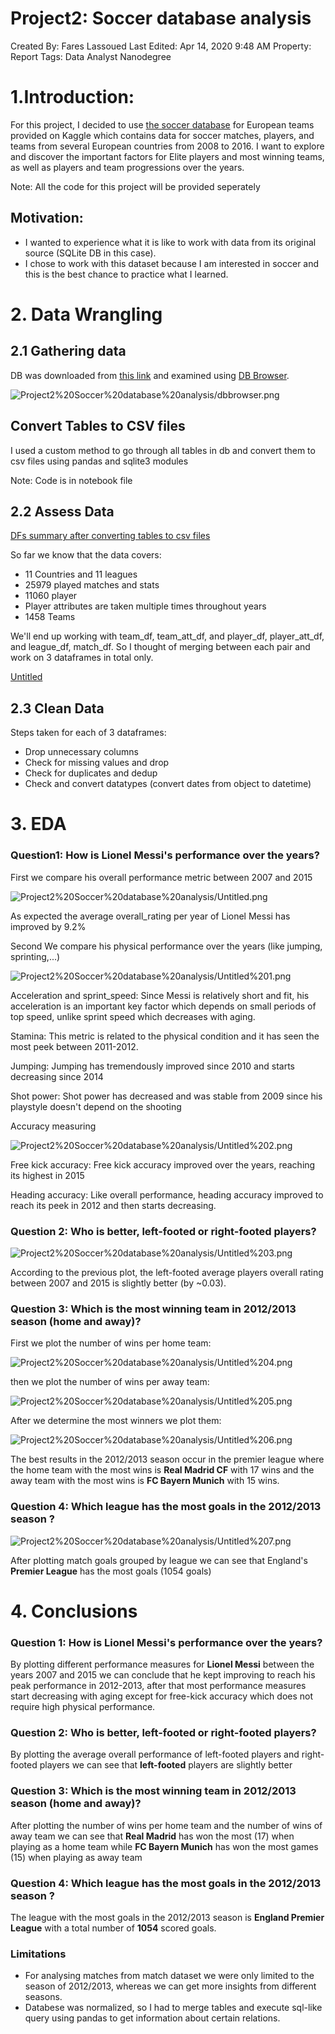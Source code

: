 # Project2: Soccer database analysis

Created By: Fares Lassoued
Last Edited: Apr 14, 2020 9:48 AM
Property: Report
Tags: Data Analyst Nanodegree

# 1.Introduction:

For this project, I decided to use [the soccer database](https://www.kaggle.com/hugomathien/soccer) for European teams provided on Kaggle which contains data for soccer matches, players, and teams from several European countries from 2008 to 2016. I want to explore and discover the important factors for Elite players and most winning teams, as well as players and team progressions over the years. 

Note: All the code for this project will be provided seperately

## Motivation:

- I wanted to experience what it is like to work with data from its original source (SQLite DB in this case).
- I chose to work with this dataset because I am interested in soccer and this is the best chance to practice what I learned.

# 2. Data Wrangling

## 2.1 Gathering data

DB was downloaded from [this link](https://docs.google.com/document/d/e/2PACX-1vTlVmknRRnfy_4eTrjw5hYGaiQim5ctr9naaRd4V9du2B5bxpd8FEH3KtDgp8qVekw7Cj1GLk1IXdZi/pub?embedded=True) and examined using [DB Browser](https://sqlitebrowser.org/).

![Project2%20Soccer%20database%20analysis/dbbrowser.png](images/dbbrowser.png)

## Convert Tables to CSV files

I used a custom method to go through all tables in db and convert them to csv files using pandas and sqlite3 modules

Note: Code is in notebook file

## 2.2 Assess Data

[DFs summary after converting tables to csv files](https://www.notion.so/9f5722c89ea341edb0cf4aeafb8ab9ba)

So far we know that the data covers:

- 11 Countries and 11 leagues
- 25979 played matches and stats
- 11060 player
- Player attributes are taken multiple times throughout years
- 1458 Teams

We'll end up working with team_df, team_att_df, and player_df, player_att_df, and league_df, match_df. So I thought of merging between each pair and work on 3 dataframes in total only.

[Untitled](https://www.notion.so/e24dac6685ba47d5b75f0937369dab2f)

## 2.3 Clean Data

Steps taken for each of 3 dataframes:

- Drop unnecessary columns
- Check for missing values and drop
- Check for duplicates and dedup
- Check and convert datatypes (convert dates from object to datetime)

# 3. EDA

### Question1: How is Lionel Messi's performance over the years?

First we compare his overall performance metric between 2007 and 2015

![Project2%20Soccer%20database%20analysis/Untitled.png](images/Untitled.png)

As expected the average overall_rating per year of Lionel Messi has improved by 9.2%

Second We compare his physical performance over the years (like jumping, sprinting,...)

![Project2%20Soccer%20database%20analysis/Untitled%201.png](images/Untitled%201.png)

Acceleration and sprint_speed: Since Messi is relatively short and fit, his acceleration is an important key factor which depends on small periods of top speed, unlike sprint speed which decreases with aging.

Stamina: This metric is related to the physical condition and it has seen the most peek between 2011-2012.

Jumping: Jumping has tremendously improved since 2010 and starts decreasing since 2014

Shot power: Shot power has decreased and was stable from 2009 since his playstyle doesn't depend on the shooting

Accuracy measuring

![Project2%20Soccer%20database%20analysis/Untitled%202.png](images/Untitled%202.png)

Free kick accuracy: Free kick accuracy improved over the years, reaching its highest in 2015

Heading accuracy: Like overall performance, heading accuracy improved to reach its peek in 2012 and then starts decreasing.

### Question 2: Who is better, left-footed or right-footed players?

![Project2%20Soccer%20database%20analysis/Untitled%203.png](images/Untitled%203.png)

According to the previous plot, the left-footed average players overall rating between 2007 and 2015 is slightly better (by ~0.03).

### Question 3: Which is the most winning team in 2012/2013 season (home and away)?

First we plot the number of wins per home team:

![Project2%20Soccer%20database%20analysis/Untitled%204.png](images/Untitled%204.png)

then we plot the number of wins per away team:

![Project2%20Soccer%20database%20analysis/Untitled%205.png](images/Untitled%205.png)

After we determine the most winners we plot them: 

![Project2%20Soccer%20database%20analysis/Untitled%206.png](images/Untitled%206.png)

The best results in the 2012/2013 season occur in the premier league where the home team with the most wins is **Real Madrid CF** with 17 wins and the away team with the most wins is **FC Bayern Munich** with 15 wins.

### Question 4: Which league has the most goals in the 2012/2013 season ?

![Project2%20Soccer%20database%20analysis/Untitled%207.png](images/Untitled%207.png)

After plotting match goals grouped by league we can see that England's **Premier League** has the most goals (1054 goals)

# 4. Conclusions

### Question 1: How is Lionel Messi's performance over the years?

By plotting different performance measures for **Lionel Messi** between the years 2007 and 2015 we can conclude that he kept improving
to reach his peak performance in 2012-2013, after that most performance
measures start decreasing with aging except for free-kick accuracy which does not require high physical performance.

### Question 2: Who is better, left-footed or right-footed players?

By plotting the average overall performance of left-footed players and right-footed players we can see that **left-footed** players are slightly better

### Question 3: Which is the most winning team in 2012/2013 season (home and away)?

After plotting the number of wins per home team and the number of wins of away team we can see that **Real Madrid** has won the most (17) when playing as a home team while **FC Bayern Munich** has won the most games (15) when playing as away team

### Question 4: Which league has the most goals in the 2012/2013 season ?

The league with the most goals in the 2012/2013 season is **England Premier League** with a total number of **1054** scored goals.

### Limitations

- For analysing matches from match dataset we were only limited to the season of 2012/2013, whereas we can get more insights from different
seasons.
- Databese was normalized, so I had to merge tables and execute
sql-like query using pandas to get information about certain relations.
